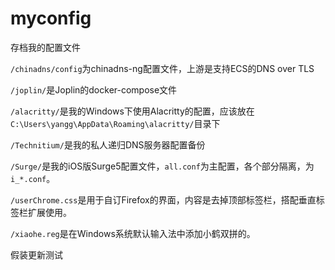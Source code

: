 # myconfig
存档我的配置文件

`/chinadns/config`为chinadns-ng配置文件，上游是支持ECS的DNS over TLS

`/joplin/`是Joplin的docker-compose文件

`/alacritty/`是我的Windows下使用Alacritty的配置，应该放在`C:\Users\yangg\AppData\Roaming\alacritty/`目录下

`/Technitium/`是我的私人递归DNS服务器配置备份

`/Surge/`是我的iOS版Surge5配置文件，`all.conf`为主配置，各个部分隔离，为`i_*.conf`。

`/userChrome.css`是用于自订Firefox的界面，内容是去掉顶部标签栏，搭配垂直标签栏扩展使用。

`/xiaohe.reg`是在Windows系统默认输入法中添加小鹤双拼的。

假装更新测试
